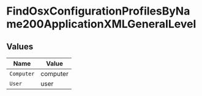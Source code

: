 # FindOsxConfigurationProfilesByName200ApplicationXMLGeneralLevel


## Values

| Name       | Value      |
| ---------- | ---------- |
| `Computer` | computer   |
| `User`     | user       |